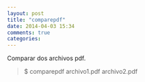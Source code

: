 ```yaml
---
layout: post
title: "comparepdf"
date: 2014-04-03 15:34
comments: true
categories: 
---
```

Comparar dos archivos pdf.

>$ comparepdf archivo1.pdf archivo2.pdf

